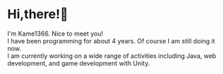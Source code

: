 <h1>Hi,there!👋<br></h1>
I'm Kame1366. Nice to meet you!<br>
I have been programming for about 4 years. Of course I am still doing it now.<br>
I am currently working on a wide range of activities including Java, web development, and game development with Unity.
